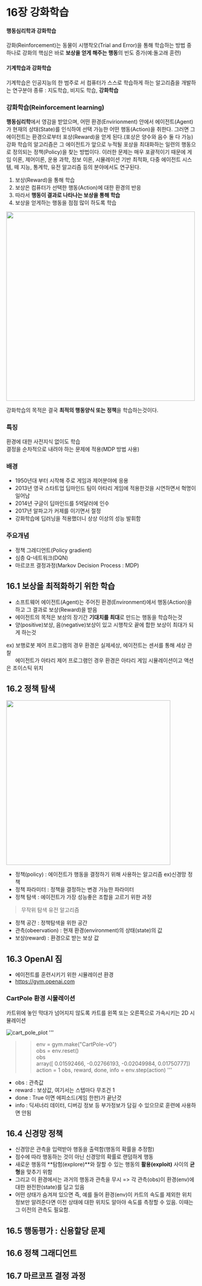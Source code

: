 16장 강화학습
=============

#### 행동심리학과 강화학습
강화(Reinforcement)는 동물이 시행착오(Trial and Error)을 통해 학습하는 방법 중 하나로 강화의 핵심은 바로 **보상을 얻게 해주는 행동**의 빈도 증가(예:돌고래 훈련)
#### 기계학습과 강화학습
기계학습은 인공지능의 한 범주로 서 컴퓨터가 스스로 학습하게 하는 알고리즘을 개발하는 연구분야
종류 : 지도학습, 비지도 학습, **강화학습**

### 강화학습(Reinforcement learning)

**행동심리학**에서 영감을 받았으며, 어떤 환경(Envirionment) 안에서 에이전트(Agent)가 현재의 상태(State)를 인식하여 선택 가능한 어떤 행동(Action)을 취한다. 그러면 그 에이전트는 환경으로부터 포상(Reward)을 얻게 된다.(포상은 양수와 음수 둘 다 가능) 강화 학습의 알고리즘은 그 에이전트가 앞으로 누적될 포상을 최대화하는 일련의 행동으로 정의되는 정책(Policy)을 찾는 방법이다. 이러한 문제는 매우 포괄적이기 때문에 게임 이론, 제어이론, 운용 과학, 정보 이론, 시뮬레이션 기반 최적화, 다중 에이전트 시스템, 떼 지능, 통계학, 유전 알고리즘 등의 분야에서도 연구된다.

1. 보상(Reward)을 통해 학습
2. 보상은 컴퓨터가 선택한 행동(Action)에 대한 환경의 반응
3. 따라서 **행동이 결과로 나타나는 보상을 통해 학습**
4. 보상을 얻게하는 행동을 점점 많이 하도록 학습

<img src="https://user-images.githubusercontent.com/4945207/74121687-e7786600-4c0b-11ea-9df7-e0970b33de88.png" width="500" height=""></img>

강화학습의 목적은 결국 **최적의 행동양식 또는 정책**을 학습하는것이다.

### 특징

환경에 대한 사전지식 없이도 학습   
결정을 순차적으로 내려야 하는 문제에 적용(MDP 방법 사용)

### 배경

* 1950년대 부터 시작해 주로 게임과 제어분야에 응용
* 2013년 영국 스타트업 딥마인드 팀이 아타리 게임에 적용한것을 시연하면서 혁명이 일어남
* 2014년 구글이 딥마인드를 5억달러에 인수
* 2017년 알파고가 커제를 이기면서 절정
* 강화학습에 딥러닝을 적용했더니 상상 이상의 성능 발휘함

### 주요개념

* 정책 그레디언트(Policy gradient)
* 심층 Q-네트워크(DQN)
* 마르코프 결정과정(Markov Decision Process : MDP)

## 16.1 보상을 최적화하기 위한 학습

* 소프트웨어 에이전트(Agent)는 주어진 환경(Environment)에서 행동(Action)을 하고 그 결과로 보상(Reward)을 받음
* 에이전트의 목적은 보상의 장기간 **기대치를 최대**로 만드는 행동을 학습하는것
* 양(positive)보상, 음(negative)보상이 있고 시행착오 끝에 합한 보상이 최대가 되게 하는것
   
ex) 보행로봇 제어 프로그램의 경우 환경은 실제세상, 에이전트는 센서를 통해 세상 관찰   
&nbsp;&nbsp;&nbsp;&nbsp;&nbsp;&nbsp;에이전트가 아타리 제어 프로그램인 경우 환경은 아타리 게임 시뮬레이션이고 액션은 조이스틱 위치
&nbsp;&nbsp;&nbsp;&nbsp;&nbsp;&nbsp;


## 16.2 정책 탐색

<img width="435" src="https://user-images.githubusercontent.com/4945207/74102427-c3bf0c80-4b86-11ea-8a22-8663ea41e7f6.png"></img>

* 정책(policy) : 에이전트가 행동을 결정하기 위해 사용하는 알고리즘 ex)신경망 정책
* 정책 파라미터 : 정책을 결정하는 변경 가능한 파라미터
* 정책 탐색 : 에이전트가 가장 성능좋은 조합을 고르기 위한 과정   
> 무작위 탐색
> 유전 알고리즘
* 정책 공간 : 정책탐색을 위한 공간
* 관측(obeervation) : 현재 환경(environment)의 상태(state)의 값
* 보상(reward) : 환경으로 받는 보상 값

## 16.3 OpenAI 짐

* 에이전트를 훈련시키기 위한 시뮬레이션 환경
* https://gym.openai.com

### CartPole 환경 시물레이션

카트위에 놓인 막대가 넘어지지 않도록 카트를 왼쪽 또는 오른쪽으로 가속시키는 2D 시뮬레이션

![cart_pole_plot](https://user-images.githubusercontent.com/4945207/74123089-cf571580-4c10-11ea-9a17-bca5bd3fc063.png)
'''
>>env = gym.make("CartPole-v0")   
>>obs = env.reset()   
>>obs   
>>array([ 0.01592466, -0.02766193, -0.02049984,  0.01750777])   
>> action = 1
>> obs, reward, done, info = env.step(action)
'''
* obs : 관측값
* reward : 보상값, 여기서는 스텝마다 무조건 1
* done : True 이면 에피소드(게임 한판)가 끝난것
* info : 딕셔너리 데이터, 디버깅 정보 등 부가정보가 담길 수 있으므로 훈련에 사용하면 안됨

## 16.4 신경망 정책

* 신경망은 관측을 입력받아 행동을 출력함(행동의 확률을 추정함)
* 점수에 따라 행동하는 것이 아닌 신경망의 확률로 랜덤하게 행동
* 새로운 행동의 **탐험(explore)**와 잘할 수 있는 행동의 **활용(exploit)** 사이의 **균형**을 맞추기 위함
* 그리고 이 환경에서는 과거의 행동과 관측을 무시 => 각 관측(obs)이 환경(env)에 대한 완전한(state)를 담고 있음
* 어떤 상태가 숨겨져 있으면 즉, 예를 들어 환경(env)이 카트의 속도를 제외한 위치정보만 알려준다면 이전 상태에 대한 위치도 알아야 속도를 측정할 수 있음. 이때는 그 이전의 관측도 필요함. 


## 16.5 행동평가 : 신용할당 문제
## 16.6 정책 그래디언트
## 16.7 마르코프 결정 과정


